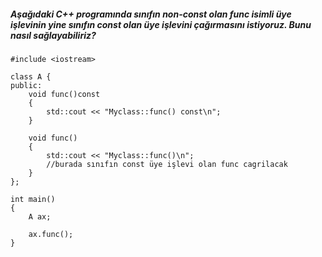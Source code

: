##### Aşağıdaki C++ programında sınıfın *non-const* olan *func* isimli üye işlevinin yine sınıfın *const* olan üye işlevini çağırmasını istiyoruz. Bunu nasıl sağlayabiliriz? 

```
#include <iostream>

class A {
public:
	void func()const
	{
		std::cout << "Myclass::func() const\n";
	}

	void func()
	{
		std::cout << "Myclass::func()\n";
		//burada sınıfın const üye işlevi olan func cagrilacak
	}
};

int main()
{
	A ax;

	ax.func();
}

```
